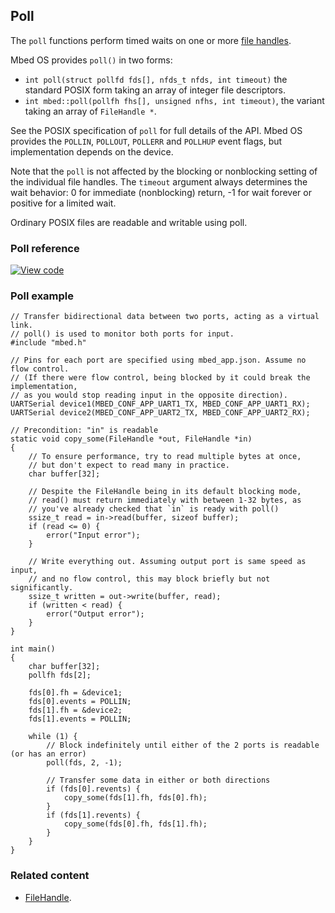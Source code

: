 ## Poll

The `poll` functions perform timed waits on one or more [file handles](filehandle.html).

Mbed OS provides `poll()` in two forms:

- `int poll(struct pollfd fds[], nfds_t nfds, int timeout)` the standard POSIX form taking an array of integer file descriptors.
- `int mbed::poll(pollfh fhs[], unsigned nfhs, int timeout)`, the variant taking an array of `FileHandle *`.

See the POSIX specification of `poll` for full details of the API. Mbed OS provides the `POLLIN`, `POLLOUT`, `POLLERR` and `POLLHUP` event flags, but implementation depends on the device.

Note that the `poll` is not affected by the blocking or nonblocking setting of the individual file handles. The `timeout` argument always determines the wait behavior: 0 for immediate (nonblocking) return, -1 for wait forever or positive for a limited wait.

Ordinary POSIX files are readable and writable using poll.

### Poll reference

[![View code](https://www.mbed.com/embed/?type=library)](https://os-doc-builder.test.mbed.com/docs/development/mbed-os-api-doxy/group__platform__poll.html)

### Poll example

```
// Transfer bidirectional data between two ports, acting as a virtual link.
// poll() is used to monitor both ports for input.
#include "mbed.h"

// Pins for each port are specified using mbed_app.json. Assume no flow control.
// (If there were flow control, being blocked by it could break the implementation,
// as you would stop reading input in the opposite direction).
UARTSerial device1(MBED_CONF_APP_UART1_TX, MBED_CONF_APP_UART1_RX);
UARTSerial device2(MBED_CONF_APP_UART2_TX, MBED_CONF_APP_UART2_RX);

// Precondition: "in" is readable
static void copy_some(FileHandle *out, FileHandle *in)
{
    // To ensure performance, try to read multiple bytes at once,
    // but don't expect to read many in practice.
    char buffer[32];

    // Despite the FileHandle being in its default blocking mode,
    // read() must return immediately with between 1-32 bytes, as
    // you've already checked that `in` is ready with poll()
    ssize_t read = in->read(buffer, sizeof buffer);
    if (read <= 0) {
        error("Input error");
    }

    // Write everything out. Assuming output port is same speed as input,
    // and no flow control, this may block briefly but not significantly.
    ssize_t written = out->write(buffer, read);
    if (written < read) {
        error("Output error");
    }
}

int main()
{
    char buffer[32];
    pollfh fds[2];

    fds[0].fh = &device1;
    fds[0].events = POLLIN;
    fds[1].fh = &device2;
    fds[1].events = POLLIN;

    while (1) {
        // Block indefinitely until either of the 2 ports is readable (or has an error)
        poll(fds, 2, -1);

        // Transfer some data in either or both directions
        if (fds[0].revents) {
            copy_some(fds[1].fh, fds[0].fh);
        }
        if (fds[1].revents) {
            copy_some(fds[0].fh, fds[1].fh);
        }
    }
}
```

### Related content

- [FileHandle](filehandle.html).
